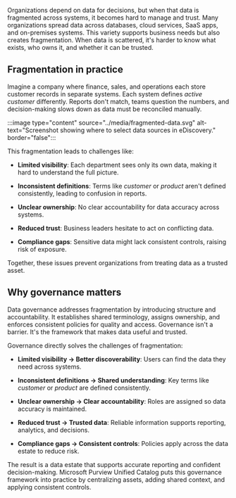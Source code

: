 Organizations depend on data for decisions, but when that data is fragmented across systems, it becomes hard to manage and trust. Many organizations spread data across databases, cloud services, SaaS apps, and on-premises systems. This variety supports business needs but also creates fragmentation. When data is scattered, it's harder to know what exists, who owns it, and whether it can be trusted.

## Fragmentation in practice

Imagine a company where finance, sales, and operations each store customer records in separate systems. Each system defines _active customer_ differently. Reports don't match, teams question the numbers, and decision-making slows down as data must be reconciled manually.

:::image type="content" source="../media/fragmented-data.svg" alt-text="Screenshot showing where to select data sources in eDiscovery." border="false":::

This fragmentation leads to challenges like:

- **Limited visibility**: Each department sees only its own data, making it hard to understand the full picture.

- **Inconsistent definitions**: Terms like _customer_ or _product_ aren't defined consistently, leading to confusion in reports.

- **Unclear ownership**: No clear accountability for data accuracy across systems.

- **Reduced trust**: Business leaders hesitate to act on conflicting data.

- **Compliance gaps**: Sensitive data might lack consistent controls, raising risk of exposure.

Together, these issues prevent organizations from treating data as a trusted asset.

## Why governance matters

Data governance addresses fragmentation by introducing structure and accountability. It establishes shared terminology, assigns ownership, and enforces consistent policies for quality and access. Governance isn't a barrier. It's the framework that makes data useful and trusted.

Governance directly solves the challenges of fragmentation:

- **Limited visibility → Better discoverability**: Users can find the data they need across systems.

- **Inconsistent definitions → Shared understanding**: Key terms like _customer_ or _product_ are defined consistently.

- **Unclear ownership → Clear accountability**: Roles are assigned so data accuracy is maintained.

- **Reduced trust → Trusted data**: Reliable information supports reporting, analytics, and decisions.

- **Compliance gaps → Consistent controls**: Policies apply across the data estate to reduce risk.

The result is a data estate that supports accurate reporting and confident decision-making. Microsoft Purview Unified Catalog puts this governance framework into practice by centralizing assets, adding shared context, and applying consistent controls.
